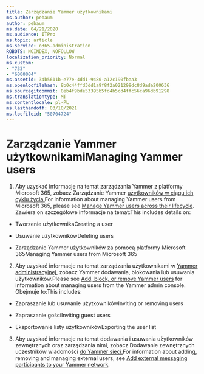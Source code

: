 ```yaml
---
title: Zarządzanie Yammer użytkownikami
ms.author: pebaum
author: pebaum
ms.date: 04/21/2020
ms.audience: ITPro
ms.topic: article
ms.service: o365-administration
ROBOTS: NOINDEX, NOFOLLOW
localization_priority: Normal
ms.custom:
- "733"
- "6000004"
ms.assetid: 34b5611b-e77e-4dd1-9480-a12c190fbaa3
ms.openlocfilehash: 8b0c44ffd3dd1a9f8f2a021299dc8d9ada200636
ms.sourcegitcommit: 0eb4f9bde53395b5fd4b5cd4ffc56ca96db91298
ms.translationtype: MT
ms.contentlocale: pl-PL
ms.lasthandoff: 03/10/2021
ms.locfileid: "50704724"
---
```

# <a name="managing-yammer-users"></a><span data-ttu-id="132a6-102">Zarządzanie Yammer użytkownikami</span><span class="sxs-lookup"><span data-stu-id="132a6-102">Managing Yammer users</span></span>

1. <span data-ttu-id="132a6-103">Aby uzyskać informacje na temat zarządzania Yammer z platformy Microsoft 365, zobacz Zarządzanie Yammer [użytkowników w ciągu ich cyklu życia.](https://docs.microsoft.com/yammer/manage-yammer-users/manage-users-across-their-lifecycle)</span><span class="sxs-lookup"><span data-stu-id="132a6-103">For information about managing Yammer users from Microsoft 365, please see [Manage Yammer users across their lifecycle](https://docs.microsoft.com/yammer/manage-yammer-users/manage-users-across-their-lifecycle).</span></span> <span data-ttu-id="132a6-104">Zawiera on szczegółowe informacje na temat:</span><span class="sxs-lookup"><span data-stu-id="132a6-104">This includes details on:</span></span>

  - <span data-ttu-id="132a6-105">Tworzenie użytkownika</span><span class="sxs-lookup"><span data-stu-id="132a6-105">Creating a user</span></span>

  - <span data-ttu-id="132a6-106">Usuwanie użytkowników</span><span class="sxs-lookup"><span data-stu-id="132a6-106">Deleting users</span></span>

  - <span data-ttu-id="132a6-107">Zarządzanie Yammer użytkowników za pomocą platformy Microsoft 365</span><span class="sxs-lookup"><span data-stu-id="132a6-107">Managing Yammer users from Microsoft 365</span></span>

2. <span data-ttu-id="132a6-108">Aby uzyskać informacje na temat zarządzania użytkownikami w [Yammer administracyjnej,](https://docs.microsoft.com/yammer/manage-yammer-users/add-block-or-remove-users) zobacz Yammer dodawania, blokowania lub usuwania użytkowników.</span><span class="sxs-lookup"><span data-stu-id="132a6-108">Please see [Add, block, or remove Yammer users](https://docs.microsoft.com/yammer/manage-yammer-users/add-block-or-remove-users) for information about managing users from the Yammer admin console.</span></span> <span data-ttu-id="132a6-109">Obejmuje to:</span><span class="sxs-lookup"><span data-stu-id="132a6-109">This includes:</span></span>

  - <span data-ttu-id="132a6-110">Zapraszanie lub usuwanie użytkowników</span><span class="sxs-lookup"><span data-stu-id="132a6-110">Inviting or removing users</span></span>

  - <span data-ttu-id="132a6-111">Zapraszanie gości</span><span class="sxs-lookup"><span data-stu-id="132a6-111">Inviting guest users</span></span>

  - <span data-ttu-id="132a6-112">Eksportowanie listy użytkowników</span><span class="sxs-lookup"><span data-stu-id="132a6-112">Exporting the user list</span></span>

3. <span data-ttu-id="132a6-113">Aby uzyskać informacje na temat dodawania i usuwania użytkowników zewnętrznych oraz zarządzania nimi, zobacz Dodawanie zewnętrznych uczestników wiadomości [do Yammer sieci.](https://docs.microsoft.com/yammer/work-with-external-users/add-external-participants)</span><span class="sxs-lookup"><span data-stu-id="132a6-113">For information about adding, removing and managing external users, see [Add external messaging participants to your Yammer network](https://docs.microsoft.com/yammer/work-with-external-users/add-external-participants).</span></span>
